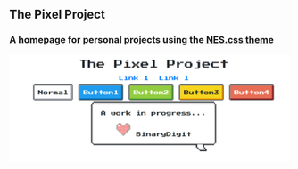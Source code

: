 ## The Pixel Project
### A homepage for personal projects using the [NES.css theme](https://nostalgic-css.github.io/NES.css/)
![screenshot](https://raw.githubusercontent.com/lizrodriguez/pixeltheme/main/screenshot.png)
